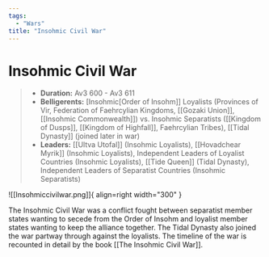 ```yaml
---
tags:
  - "Wars"
title: "Insohmic Civil War"
---
```


# Insohmic Civil War

> - **Duration:** Av3 600 - Av3 611
> - **Belligerents:** [Insohmic[Order of Insohm]] Loyalists (Provinces of Vir, Federation of Faehrcylian Kingdoms, [[Gozaki Union]], [[Insohmic Commonwealth]]) vs. Insohmic Separatists ([[Kingdom of Dusps]], [[Kingdom of Highfall]], Faehrcylian Tribes), [[Tidal Dynasty]] (joined later in war)
> - **Leaders:** [[Ultva Utofal]] (Insohmic Loyalists), [[Hovadchear Myrik]] (Insohmic Loyalists), Independent Leaders of Loyalist Countries (Insohmic Loyalists), [[Tide Queen]] (Tidal Dynasty), Independent Leaders of Separatist Countries (Insohmic Separatists)

![[Insohmiccivilwar.png]]{ align=right width="300" }

The Insohmic Civil War was a conflict fought between separatist member states wanting to secede from the Order of Insohm and loyalist member states wanting to keep the alliance together. The Tidal Dynasty also joined the war partway through against the loyalists. The timeline of the war is recounted in detail by the book [[The Insohmic Civil War]]. 



